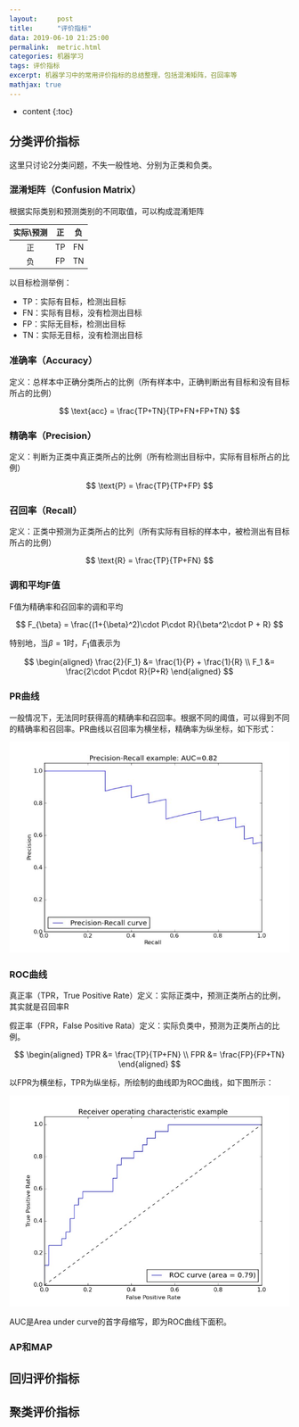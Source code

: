 ```yaml
---
layout:     post
title:      "评价指标"
data: 2019-06-10 21:25:00
permalink:  metric.html
categories: 机器学习
tags: 评价指标
excerpt: 机器学习中的常用评价指标的总结整理，包括混淆矩阵，召回率等
mathjax: true
---
```


* content
{:toc}

## 分类评价指标
这里只讨论2分类问题，不失一般性地、分别为正类和负类。
### 混淆矩阵（Confusion Matrix）
根据实际类别和预测类别的不同取值，可以构成混淆矩阵

实际\\预测|正|负
:---:|:--:|:---:
正|TP|FN
负|FP|TN

以目标检测举例：
* TP：实际有目标，检测出目标
* FN：实际有目标，没有检测出目标
* FP：实际无目标，检测出目标
* TN：实际无目标，没有检测出目标

### 准确率（Accuracy）
定义：总样本中正确分类所占的比例（所有样本中，正确判断出有目标和没有目标所占的比例）

$$
\text{acc} = \frac{TP+TN}{TP+FN+FP+TN}
$$

### 精确率（Precision）
定义：判断为正类中真正类所占的比例（所有检测出目标中，实际有目标所占的比例）

$$
\text{P} = \frac{TP}{TP+FP}
$$

### 召回率（Recall）
定义：正类中预测为正类所占的比列（所有实际有目标的样本中，被检测出有目标所占的比例）

$$
\text{R} = \frac{TP}{TP+FN}
$$

### 调和平均F值
F值为精确率和召回率的调和平均

$$
F_{\beta} = \frac{(1+{\beta}^2)\cdot P\cdot R}{\beta^2\cdot P + R}
$$

特别地，当$\beta=1$时，$F_1$值表示为


$$
\begin{aligned}
\frac{2}{F_1} &= \frac{1}{P} + \frac{1}{R}  \\
F_1 &= \frac{2\cdot P\cdot R}{P+R}   
\end{aligned}
$$

### PR曲线
一般情况下，无法同时获得高的精确率和召回率。根据不同的阈值，可以得到不同的精确率和召回率。PR曲线以召回率为横坐标，精确率为纵坐标，如下形式：

![pr](/img/pr.jpg)

### ROC曲线
真正率（TPR，True Positive Rate）定义：实际正类中，预测正类所占的比例，其实就是召回率R

假正率（FPR，False Positive Rata）定义：实际负类中，预测为正类所占的比例。

$$
\begin{aligned}
    TPR &= \frac{TP}{TP+FN} \\
    FPR &= \frac{FP}{FP+TN}
\end{aligned}
$$

以FPR为横坐标，TPR为纵坐标，所绘制的曲线即为ROC曲线，如下图所示：

![roc](/img/roc.jpg)

AUC是Area under curve的首字母缩写，即为ROC曲线下面积。

### AP和MAP
## 回归评价指标

## 聚类评价指标